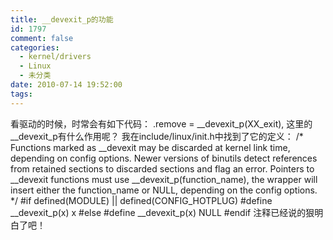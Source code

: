 ```yaml
---
title: __devexit_p的功能
id: 1797
comment: false
categories:
  - kernel/drivers
  - Linux
  - 未分类
date: 2010-07-14 19:52:00
tags:
---
```


看驱动的时候，时常会有如下代码：
.remove = __devexit_p(XX_exit),
这里的__devexit_p有什么作用呢？
我在include/linux/init.h中找到了它的定义：
/* Functions marked as __devexit may be discarded at kernel link time, depending
on config options.  Newer versions of binutils detect references from
retained sections to discarded sections and flag an error.  Pointers to
__devexit functions must use __devexit_p(function_name), the wrapper will
insert either the function_name or NULL, depending on the config options.
*/
#if defined(MODULE) || defined(CONFIG_HOTPLUG)
#define __devexit_p(x) x
#else
#define __devexit_p(x) NULL
#endif
注释已经说的狠明白了吧！
